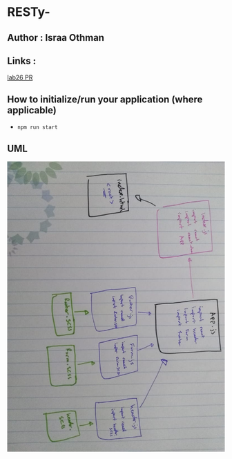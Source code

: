 # RESTy-

## Author : Israa Othman 

## Links :
  [lab26 PR](https://github.com/401-advanced-javascript-israaOthman/resty/pull/1)

## How to initialize/run your application (where applicable)
  - `npm run start`  

## UML 
 ![restyUML](./assets/restyUML.jpeg)